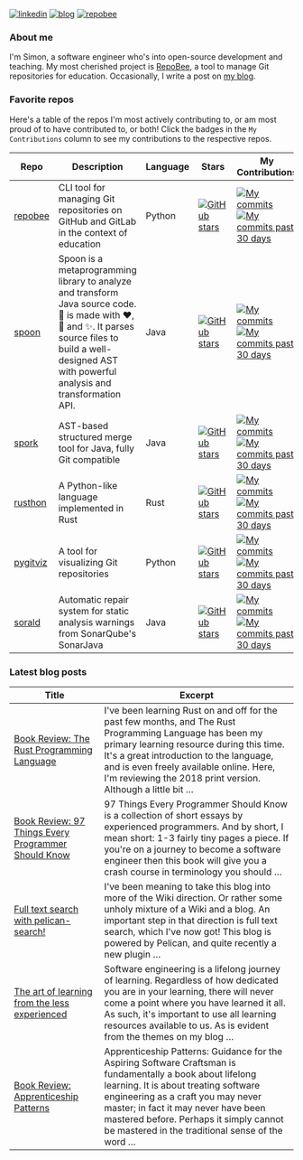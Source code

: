 
[![linkedin](https://img.shields.io/badge/-linkedin-blue?style=for-the-badge)](https://www.linkedin.com/in/simon-lars%C3%A9n-b665b3102/)
[![blog](https://img.shields.io/badge/-blog-lightgrey?style=for-the-badge)](https://slar.se)
[![repobee](https://img.shields.io/badge/-repobee-blue?style=for-the-badge)](https://repobee.org)

### About me
I'm Simon, a software engineer who's into open-source development and teaching.
My most cherished project is [RepoBee](https://repobee.org), a tool to manage
Git repositories for education. Occasionally, I write a post on [my
blog](https://slar.se).

### Favorite repos
Here's a table of the repos I'm most actively contributing to, or am most proud
of to have contributed to, or both! Click the badges in the `My Contributions`
column to see my contributions to the respective repos.

| Repo                                           | Description                                                                                                                                                                                                                            | Language   | Stars                                                                                                             | My Contributions                                                                                                                                                                                                                                                                                    |
|------------------------------------------------|----------------------------------------------------------------------------------------------------------------------------------------------------------------------------------------------------------------------------------------|------------|-------------------------------------------------------------------------------------------------------------------|-----------------------------------------------------------------------------------------------------------------------------------------------------------------------------------------------------------------------------------------------------------------------------------------------------|
| [repobee](https://github.com/repobee/repobee)  | CLI tool for managing Git repositories on GitHub and GitLab in the context of education                                                                                                                                                | Python     | [![GitHub stars](https://img.shields.io/badge/%E2%AD%90-49-blue)](https://github.com/repobee/repobee/stargazers)  | [![My commits](https://img.shields.io/badge/%23commits-757-blue)](https://github.com/repobee/repobee/commits?author=slarse) [![My commits past 30 days](https://img.shields.io/badge/%23commits%20(30%20days)-0-blue)](https://github.com/repobee/repobee/commits?author=slarse&since=2022-09-08)   |
| [spoon](https://github.com/INRIA/spoon)        | Spoon is a metaprogramming library to analyze and transform Java source code. :spoon: is made with :heart:, :beers: and :sparkles:. It parses source files to build a well-designed AST with powerful analysis and transformation API. | Java       | [![GitHub stars](https://img.shields.io/badge/%E2%AD%90-1391-blue)](https://github.com/inria/spoon/stargazers)    | [![My commits](https://img.shields.io/badge/%23commits-104-blue)](https://github.com/inria/spoon/commits?author=slarse) [![My commits past 30 days](https://img.shields.io/badge/%23commits%20(30%20days)-1-blue)](https://github.com/inria/spoon/commits?author=slarse&since=2022-09-08)           |
| [spork](https://github.com/KTH/spork)          | AST-based structured merge tool for Java, fully Git compatible                                                                                                                                                                         | Java       | [![GitHub stars](https://img.shields.io/badge/%E2%AD%90-34-blue)](https://github.com/KTH/spork/stargazers)        | [![My commits](https://img.shields.io/badge/%23commits-307-blue)](https://github.com/KTH/spork/commits?author=slarse) [![My commits past 30 days](https://img.shields.io/badge/%23commits%20(30%20days)-0-blue)](https://github.com/KTH/spork/commits?author=slarse&since=2022-09-08)               |
| [rusthon](https://github.com/slarse/rusthon)   | A Python-like language implemented in Rust                                                                                                                                                                                             | Rust       | [![GitHub stars](https://img.shields.io/badge/%E2%AD%90-0-blue)](https://github.com/slarse/rusthon/stargazers)    | [![My commits](https://img.shields.io/badge/%23commits-30-blue)](https://github.com/slarse/rusthon/commits?author=slarse) [![My commits past 30 days](https://img.shields.io/badge/%23commits%20(30%20days)-0-blue)](https://github.com/slarse/rusthon/commits?author=slarse&since=2022-09-08)      |
| [pygitviz](https://github.com/slarse/pygitviz) | A tool for visualizing Git repositories                                                                                                                                                                                                | Python     | [![GitHub stars](https://img.shields.io/badge/%E2%AD%90-5-blue)](https://github.com/slarse/pygitviz/stargazers)   | [![My commits](https://img.shields.io/badge/%23commits-36-blue)](https://github.com/slarse/pygitviz/commits?author=slarse) [![My commits past 30 days](https://img.shields.io/badge/%23commits%20(30%20days)-0-blue)](https://github.com/slarse/pygitviz/commits?author=slarse&since=2022-09-08)    |
| [sorald](https://github.com/SpoonLabs/sorald)  | Automatic repair system for static analysis warnings from SonarQube's SonarJava                                                                                                                                                        | Java       | [![GitHub stars](https://img.shields.io/badge/%E2%AD%90-59-blue)](https://github.com/SpoonLabs/sorald/stargazers) | [![My commits](https://img.shields.io/badge/%23commits-217-blue)](https://github.com/SpoonLabs/sorald/commits?author=slarse) [![My commits past 30 days](https://img.shields.io/badge/%23commits%20(30%20days)-1-blue)](https://github.com/SpoonLabs/sorald/commits?author=slarse&since=2022-09-08) |

### Latest blog posts
| Title                                                                                                        | Excerpt                                                                                                                                                                                                                                                                                                                       |
|--------------------------------------------------------------------------------------------------------------|-------------------------------------------------------------------------------------------------------------------------------------------------------------------------------------------------------------------------------------------------------------------------------------------------------------------------------|
| [Book Review: The Rust Programming Language](https://slar.se/book-review-the-rust-programming-language.html) | I've been learning Rust on and off for the past few months, and The Rust Programming Language has been my primary learning resource during this time. It's a great introduction to the language, and is even freely available online. Here, I'm reviewing the 2018 print version. Although a little bit …                     |
| [Book Review: 97 Things Every Programmer Should Know](https://slar.se/book-review-97-things.html)            | 97 Things Every Programmer Should Know is a collection of short essays by experienced programmers. And by short, I mean short: 1-3 fairly tiny pages a piece. If you're on a journey to become a software engineer then this book will give you a crash course in terminology you should …                                    |
| [Full text search with pelican-search!](https://slar.se/pelican-search.html)                                 | I've been meaning to take this blog into more of the Wiki direction. Or rather some unholy mixture of a Wiki and a blog. An important step in that direction is full text search, which I've now got! This blog is powered by Pelican, and quite recently a new plugin …                                                      |
| [The art of learning from the less experienced](https://slar.se/learning-from-the-less-experienced.html)     | Software engineering is a lifelong journey of learning. Regardless of how dedicated you are in your learning, there will never come a point where you have learned it all. As such, it's important to use all learning resources available to us. As is evident from the themes on my blog …                                  |
| [Book Review: Apprenticeship Patterns](https://slar.se/book-review-apprenticeship-patterns.html)             | Apprenticeship Patterns: Guidance for the Aspiring Software Craftsman is fundamentally a book about lifelong learning. It is about treating software engineering as a craft you may never master; in fact it may never have been mastered before. Perhaps it simply cannot be mastered in the traditional sense of the word … |